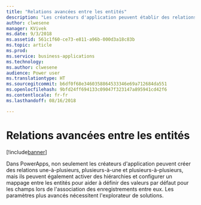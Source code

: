 ```yaml
---
title: "Relations avancées entre les entités"
description: "Les créateurs d'application peuvent établir des relations plus avancées une-à-plusieurs, plusieurs-à-une et plusieurs-à-plusieurs dans PowerApps."
author: clwesene
manager: KVivek
ms.date: 9/3/2018
ms.assetid: 561c1f60-ce73-e811-a96b-000d3a18c83b
ms.topic: article
ms.prod: 
ms.service: business-applications
ms.technology: 
ms.author: clwesene
audience: Power user
ms.translationtype: HT
ms.sourcegitcommit: b6df0f68e3460358864533346e69a712684da551
ms.openlocfilehash: 9bfd24ff694133c09047f323147a895941cd42f6
ms.contentlocale: fr-fr
ms.lasthandoff: 08/16/2018

---
```

# <a name="advanced-relationships-between-entities"></a>Relations avancées entre les entités


[!include[banner](../../includes/banner.md)]

Dans PowerApps, non seulement les créateurs d'application peuvent créer des relations une-à-plusieurs, plusieurs-à-une et plusieurs-à-plusieurs, mais ils peuvent également activer des hiérarchies et configurer un mappage entre les entités pour aider à définir des valeurs par défaut pour les champs lors de l'association des enregistrements entre eux. Les paramètres plus avancés nécessitent l'explorateur de solutions.

